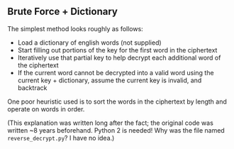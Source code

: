## Brute Force + Dictionary

The simplest method looks roughly as follows:

- Load a dictionary of english words (not supplied)
- Start filling out portions of the key for the first word in the ciphertext
- Iteratively use that partial key to help decrypt each additional word of the ciphertext
- If the current word cannot be decrypted into a valid word using the current key + dictionary, assume the current key is invalid, and backtrack

One poor heuristic used is to sort the words in the ciphertext by length and operate on words in order.

(This explanation was written long after the fact; the original code was written ~8 years beforehand. Python 2 is needed!
Why was the file named `reverse_decrypt.py`? I have no idea.)
